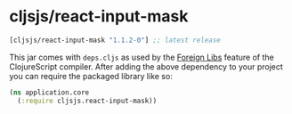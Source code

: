 # cljsjs/react-input-mask

[](dependency)
```clojure
[cljsjs/react-input-mask "1.1.2-0"] ;; latest release
```
[](/dependency)

This jar comes with `deps.cljs` as used by the [Foreign Libs][flibs] feature
of the ClojureScript compiler. After adding the above dependency to your project
you can require the packaged library like so:

```clojure
(ns application.core
  (:require cljsjs.react-input-mask))
```

[flibs]: https://clojurescript.org/reference/packaging-foreign-deps
